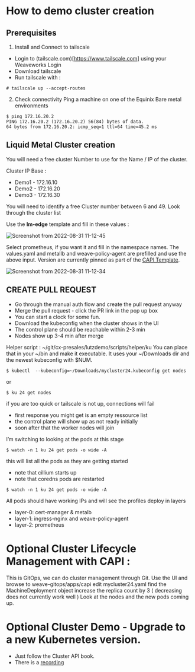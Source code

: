 # How to demo cluster creation

## Prerequisites

1. Install and Connect to tailscale
- Login to (tailscale.com)[https://www.tailscale.com] using your Weaveworks Login
- Download tailscale
- Run tailscale with : 
``` 
# tailscale up --accept-routes
```

2. Check connectivity
Ping a machine on one of the Equinix Bare metal environments 
```
$ ping 172.16.20.2
PING 172.16.20.2 (172.16.20.2) 56(84) bytes of data.
64 bytes from 172.16.20.2: icmp_seq=1 ttl=64 time=45.2 ms
```

## Liquid Metal Cluster creation

You will need a free cluster Number to use for the Name / IP of the cluster. 

Cluster IP Base : 
* Demo1 - 172.16.10
* Demo2 - 172.16.20
* Demo3 - 172.16.30

You will need to identify a free Cluster number between 6 and 49. Look through the cluster list 

Use the **lm-edge** template and fill in these values :

![Screenshot from 2022-08-31 11-12-45](https://user-images.githubusercontent.com/2788194/187643487-48a35c5f-07d1-4573-80eb-841f102aa5a9.png)

Select prometheus, if you want it and fill in the namespace names. The values.yaml and metallb and weave-policy-agent are prefilled and use the above input. Version are currently pinned as part of the [CAPI Template](https://github.com/weavegitops/demo3-repo/blob/95845302b5385de393a97257b0b2aa2be4375f1a/weave-gitops-platform/capi-templates/capmvm-edge.yaml#L7).

![Screenshot from 2022-08-31 11-12-34](https://user-images.githubusercontent.com/2788194/187643480-2230c997-3f27-4960-9d8f-92b092705f5f.png)

## CREATE PULL REQUEST
* Go through the manual auth flow and create the pull request anyway
* Merge the pull request - click the PR link in the pop up box
* You can start a clock for some fun. 
* Download the kubeconfig when the cluster shows in the UI
* The control plane should be reachable within 2-3 min 
* Nodes show up 3-4 min after merge

Helper script : ~/git/cx-presales/lutzdemo/scripts/helper/ku
You can place that in your ~/bin and make it executable. It uses your ~/Downloads dir and the newest kubeconfig with $NUM.

```
$ kubectl  --kubeconfig=~/Downloads/mycluster24.kubeconfig get nodes 
```
or
```
$ ku 24 get nodes
```
if you are too quick or tailscale is not up, connections will fail

* first response you might get is an empty ressource list
* the control plane will show up as not ready initially
* soon after that the worker nodes will join

I’m switching to looking at the pods at this stage
```
$ watch -n 1 ku 24 get pods -o wide -A
```
this will list all the pods as they are getting started
* note that cillium starts up
* note that coredns pods are restarted
```
$ watch -n 1 ku 24 get pods -o wide -A
```

All pods should have working IPs and will see the profiles deploy in layers 
* layer-0: cert-manager & metalb
* layer-1: ingress-nginx and weave-policy-agent
* layer-2: prometheus

# Optional Cluster Lifecycle Management with CAPI : 
This is GitOps, we can do cluster management through Git.
Use the UI and browse to weave-gitops/apps/capi edit mycluster24.yaml
find the MachineDeployment object
increase the replica count by 3 ( decreasing does not currently work well )
Look at the nodes and the new pods coming up.

# Optional Cluster Demo - Upgrade to a new Kubernetes version. 
* Just follow the Cluster API book. 
* There is a [recording](https://drive.google.com/file/d/1KpP216bEcef5Fh8KNXIoad1TTsSeaOLo/view?usp=drive_web)

